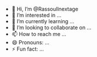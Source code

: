 - 👋 Hi, I’m @Rassoullnextage
- 👀 I’m interested in ...
- 🌱 I’m currently learning ...
- 💞️ I’m looking to collaborate on ...
- 📫 How to reach me ...
- 😄 Pronouns: ...
- ⚡ Fun fact: ...

<!---
Rassoullnextage/Rassoullnextage is a ✨ special ✨ repository because its `README.md` (this file) appears on your GitHub profile.
You can click the Preview link to take a look at your changes.
--->
